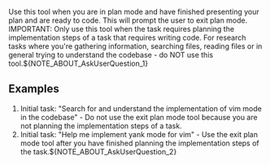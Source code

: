 <!--
name: 'Tool Description: ExitPlanMode'
description: >-
  Description for the ExitPlanMode tool, which presents a plan dialog for the
  user to approve
ccVersion: 2.0.21
variables:
  - NOTE_ABOUT_AskUserQuestion_1
  - NOTE_ABOUT_AskUserQuestion_2
-->
Use this tool when you are in plan mode and have finished presenting your plan and are ready to code. This will prompt the user to exit plan mode.
IMPORTANT: Only use this tool when the task requires planning the implementation steps of a task that requires writing code. For research tasks where you're gathering information, searching files, reading files or in general trying to understand the codebase - do NOT use this tool.${NOTE_ABOUT_AskUserQuestion_1}

## Examples

1. Initial task: "Search for and understand the implementation of vim mode in the codebase" - Do not use the exit plan mode tool because you are not planning the implementation steps of a task.
2. Initial task: "Help me implement yank mode for vim" - Use the exit plan mode tool after you have finished planning the implementation steps of the task.${NOTE_ABOUT_AskUserQuestion_2}
